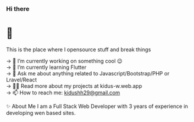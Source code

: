 ### Hi there <h1> 👋 </h1>

This is the place where I opensource stuff and break things 

-> 🔭  I’m currently working on something cool 😉 <br>
-> 🌱  I’m currently learning Flutter <br>
-> 💬  Ask me about anything related to Javascript/Bootstrap/PHP or Lravel/React <br>
-> 👨‍💻  Read more about my projects at kidus-w.web.app <br>
-> 📫 How to reach me: kidushh29@gmail.com <br>

✨  About Me
I am a Full Stack Web Developer with 3 years of experience in developing wen based sites.
